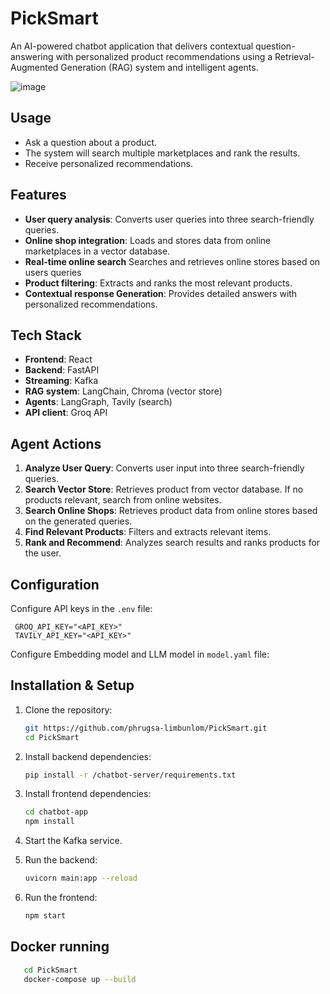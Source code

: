 # PickSmart

An AI-powered chatbot application that delivers contextual question-answering with personalized product recommendations using a Retrieval-Augmented Generation (RAG) system and intelligent agents.

![image](https://github.com/user-attachments/assets/38b0dfb1-3b4c-478f-a858-7cd56c281cab)

## Usage
- Ask a question about a product.
- The system will search multiple marketplaces and rank the results.
- Receive personalized recommendations.

## Features
- **User query analysis**: Converts user queries into three search-friendly queries.
- **Online shop integration**: Loads and stores data from online marketplaces in a vector database.
- **Real-time online search** Searches and retrieves online stores based on users queries
- **Product filtering**: Extracts and ranks the most relevant products.
- **Contextual response Generation**: Provides detailed answers with personalized recommendations.

## Tech Stack
- **Frontend**: React  
- **Backend**: FastAPI  
- **Streaming**: Kafka  
- **RAG system**: LangChain, Chroma (vector store)
- **Agents**: LangGraph, Tavily (search)  
- **API client**: Groq API

## Agent Actions
1. **Analyze User Query**: Converts user input into three search-friendly queries.  
2. **Search Vector Store**: Retrieves product from vector database. If no products relevant, search from online websites.
3. **Search Online Shops**: Retrieves product data from online stores based on the generated queries.  
4. **Find Relevant Products**: Filters and extracts relevant items.  
5. **Rank and Recommend**: Analyzes search results and ranks products for the user.  

## Configuration

Configure API keys in the `.env` file:
   ```env
    GROQ_API_KEY="<API_KEY>"
    TAVILY_API_KEY="<API_KEY>"
   ```
Configure Embedding model and LLM model in `model.yaml` file:

## Installation & Setup
1. Clone the repository:
   ```bash
   git https://github.com/phrugsa-limbunlom/PickSmart.git
   cd PickSmart
   ```

2. Install backend dependencies:
   ```bash
   pip install -r /chatbot-server/requirements.txt
   ```

3. Install frontend dependencies:
   ```bash
   cd chatbot-app
   npm install
   ```

4. Start the Kafka service.


5. Run the backend:
   ```bash
   uvicorn main:app --reload
   ```

6. Run the frontend:
   ```bash
   npm start
   ```
## Docker running

```bash
   cd PickSmart
   docker-compose up --build
```
